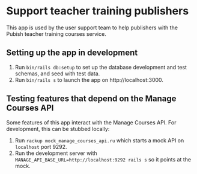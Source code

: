 # Support teacher training publishers

This app is used by the user support team to help publishers with the Pubish teacher training courses service.

## Setting up the app in development

1. Run `bin/rails db:setup` to set up the database development and test schemas, and seed with test data.
2. Run `bin/rails s` to launch the app on http://localhost:3000.

## Testing features that depend on the Manage Courses API

Some features of this app interact with the Manage Courses API. For development, this can be stubbed locally:

1. Run `rackup mock_manage_courses_api.ru` which starts a mock API on `localhost` port 9292.
2. Run the development server with `MANAGE_API_BASE_URL=http://localhost:9292 rails s` so it points at the mock.
